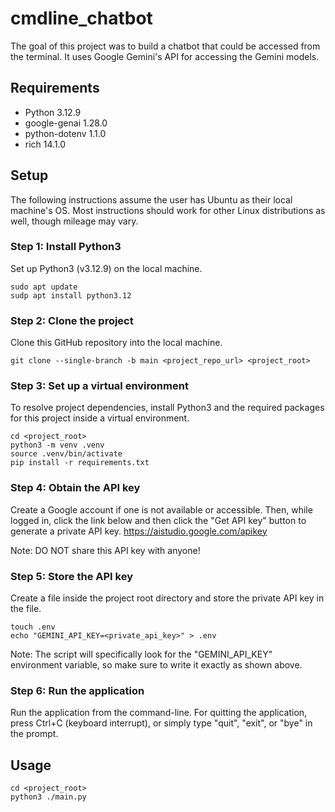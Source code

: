# cmdline_chatbot

The goal of this project was to build a chatbot that could be accessed from the terminal. It uses Google Gemini's API for accessing the Gemini models.

## Requirements

- Python 3.12.9
- google-genai 1.28.0
- python-dotenv 1.1.0
- rich 14.1.0

## Setup
The following instructions assume the user has Ubuntu as their local machine's OS. Most instructions should work for other Linux distributions as well, though mileage may vary.

### Step 1: Install Python3
Set up Python3 (v3.12.9) on the local machine.

    sudo apt update 
    sudp apt install python3.12
    
### Step 2: Clone the project
Clone this GitHub repository into the local machine.
    
    git clone --single-branch -b main <project_repo_url> <project_root> 
    
### Step 3: Set up a virtual environment
To resolve project dependencies, install Python3 and the required packages for this project inside a virtual environment. 
    
    cd <project_root> 
    python3 -m venv .venv 
    source .venv/bin/activate
    pip install -r requirements.txt

### Step 4: Obtain the API key
Create a Google account if one is not available or accessible. Then, while logged in, click the link below and then click the "Get API key" button to generate a private API key. 
https://aistudio.google.com/apikey

Note: DO NOT share this API key with anyone!

### Step 5: Store the API key
Create a file inside the project root directory and store the private API key in the file.
    
    touch .env 
    echo "GEMINI_API_KEY=<private_api_key>" > .env

Note: The script will specifically look for the "GEMINI_API_KEY" environment variable, so make sure to write it exactly as shown above.

### Step 6: Run the application
Run the application from the command-line. For quitting the application, press Ctrl+C (keyboard interrupt), or simply type "quit", "exit", or "bye" in the prompt. 

## Usage
    
    cd <project_root>
    python3 ./main.py
